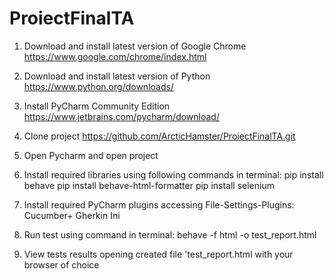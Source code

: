 # ProiectFinalTA

1. Download and install latest version of Google Chrome 
https://www.google.com/chrome/index.html

2. Download and install latest version of Python
https://www.python.org/downloads/

3. Install PyCharm Community Edition
https://www.jetbrains.com/pycharm/download/

4. Clone project
https://github.com/ArcticHamster/ProiectFinalTA.git

5. Open Pycharm and open project

6. Install required libraries using following commands in terminal:
pip install behave
pip install behave-html-formatter
pip install selenium

7. Install required PyCharm plugins accessing File-Settings-Plugins:
   Cucumber+
   Gherkin
   Ini

8. Run test using command in terminal:
behave -f html -o test_report.html

9. View tests results opening created file 'test_report.html with your browser of choice

